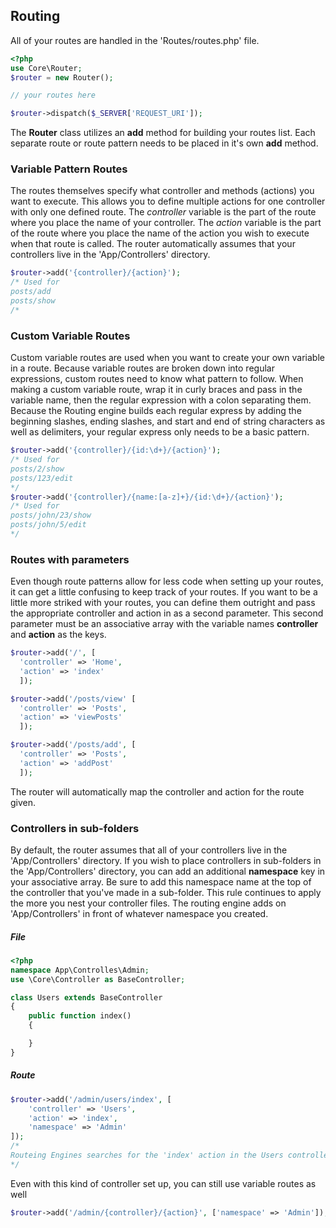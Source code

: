 ## Routing
All of your routes are handled in the 'Routes/routes.php' file.

```php
<?php 
use Core\Router;
$router = new Router();

// your routes here

$router->dispatch($_SERVER['REQUEST_URI']);
```

The __Router__ class utilizes an __add__ method for building your routes list. Each separate route or 
route pattern needs to be placed in it's own __add__ method. 

### Variable Pattern Routes
The routes themselves specify what controller and methods (actions) you want to execute.
This allows you to define multiple actions for one controller with only one defined route. The _controller_ 
variable is the part of the route where you place the name of your controller. The _action_ 
variable is the part of the route where you place the name of the action you wish to execute when
that route is called. The router automatically assumes that your controllers live in the 'App/Controllers' directory.

```php
$router->add('{controller}/{action}');
/* Used for
posts/add
posts/show
/*
```

### Custom Variable Routes
Custom variable routes are used when you want to create your own variable in a route. Because variable routes
are broken down into regular expressions, custom routes need to know what pattern to follow. When making a custom
variable route, wrap it in curly braces and pass in the variable name, then the regular expression with a colon separating them.
Because the Routing engine builds each regular express by adding the beginning slashes, ending slashes, and start and end of string characters 
as well as delimiters, your regular express only needs to be a basic pattern.
```php
$router->add('{controller}/{id:\d+}/{action}');
/* Used for
posts/2/show
posts/123/edit
*/
$router->add('{controller}/{name:[a-z]+}/{id:\d+}/{action}');
/* Used for
posts/john/23/show
posts/john/5/edit
*/
```


### Routes with parameters
Even though route patterns allow for less code when setting up your routes, it can get 
a little confusing to keep track of your routes. If you want to be a little more striked with
your routes, you can define them outright and pass the appropriate controller and action
in as a second parameter. This second parameter must be an associative array with the variable names
__controller__ and __action__ as the keys.
```php
$router->add('/', [
  'controller' => 'Home', 
  'action' => 'index'
  ]);

$router->add('/posts/view' [
  'controller' => 'Posts', 
  'action' => 'viewPosts'
  ]);

$router->add('/posts/add', [
  'controller' => 'Posts', 
  'action' => 'addPost'
  ]);
```
The router will automatically map the controller and action for the route given.


### Controllers in sub-folders
By default, the router assumes that all of your controllers live in the 'App/Controllers' directory.
If you wish to place controllers in sub-folders in the 'App/Controllers' directory, you can add an additional
__namespace__ key in your associative array. Be sure to add this namespace name at the top of the controller that
you've made in a sub-folder. This rule continues to apply the more you nest your controller files. The routing engine adds on 
'App/Controllers' in front of whatever namespace you created.

##### File
```php
<?php
namespace App\Controlles\Admin;
use \Core\Controller as BaseController;

class Users extends BaseController
{
    public function index()
    {

    }
}
```
##### Route
```php
$router->add('/admin/users/index', [
    'controller' => 'Users', 
    'action' => 'index', 
    'namespace' => 'Admin'
]);
/*
Routeing Engines searches for the 'index' action in the Users controller with the 'App\Controllers\Admin' namespace.
*/
```

Even with this kind of controller set up, you can still use variable routes as well

```php
$router->add('/admin/{controller}/{action}', ['namespace' => 'Admin']);
```